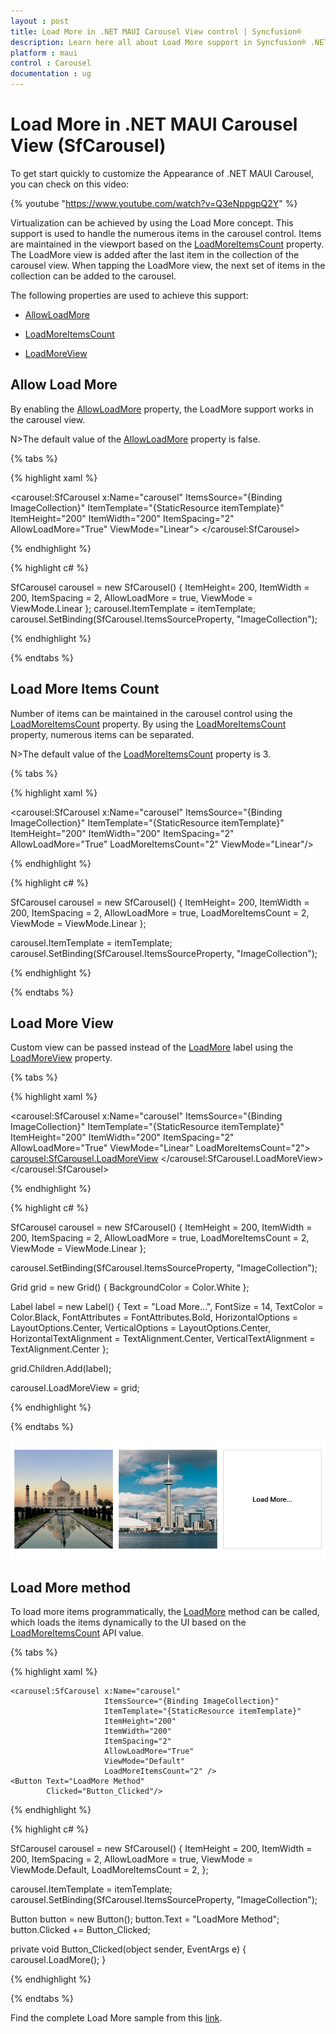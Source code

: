 ```yaml
---
layout : post
title: Load More in .NET MAUI Carousel View control | Syncfusion®
description: Learn here all about Load More support in Syncfusion® .NET MAUI Carousel View (SfCarousel) control and more.
platform : maui
control : Carousel
documentation : ug
---
```


# Load More in .NET MAUI Carousel View (SfCarousel)

To get start quickly to customize the Appearance of .NET MAUI Carousel, you can check on this video:

{% youtube "https://www.youtube.com/watch?v=Q3eNppgpQ2Y" %}

Virtualization can be achieved by using the Load More concept. This support is used to handle the numerous items in the carousel control. Items are maintained in the viewport based on the [LoadMoreItemsCount](https://help.syncfusion.com/cr/maui/Syncfusion.Maui.Carousel.SfCarousel.html#Syncfusion_Maui_Carousel_SfCarousel_LoadMoreItemsCount) property. The LoadMore view is added after the last item in the collection of the carousel view. When tapping the LoadMore view, the next set of items in the collection can be added to the carousel.

The following properties are used to achieve this support:

*	[AllowLoadMore](https://help.syncfusion.com/cr/maui/Syncfusion.Maui.Carousel.SfCarousel.html#Syncfusion_Maui_Carousel_SfCarousel_AllowLoadMore)

*	[LoadMoreItemsCount](https://help.syncfusion.com/cr/maui/Syncfusion.Maui.Carousel.SfCarousel.html#Syncfusion_Maui_Carousel_SfCarousel_LoadMoreItemsCount)

*	[LoadMoreView](https://help.syncfusion.com/cr/maui/Syncfusion.Maui.Carousel.SfCarousel.html#Syncfusion_Maui_Carousel_SfCarousel_LoadMoreView)

## Allow Load More

By enabling the [AllowLoadMore](https://help.syncfusion.com/cr/maui/Syncfusion.Maui.Carousel.SfCarousel.html#Syncfusion_Maui_Carousel_SfCarousel_AllowLoadMore) property, the LoadMore support works in the carousel view. 

N>The default value of the [AllowLoadMore](https://help.syncfusion.com/cr/maui/Syncfusion.Maui.Carousel.SfCarousel.html#Syncfusion_Maui_Carousel_SfCarousel_AllowLoadMore) property is false.

{% tabs %}

{% highlight xaml %}

<carousel:SfCarousel x:Name="carousel"
                     ItemsSource="{Binding ImageCollection}"
                     ItemTemplate="{StaticResource itemTemplate}"
                     ItemHeight="200"
                     ItemWidth="200"
                     ItemSpacing="2" 
                     AllowLoadMore="True"
                     ViewMode="Linear">
</carousel:SfCarousel>
	
{% endhighlight %}

{% highlight c# %}

SfCarousel carousel = new SfCarousel()
{
    ItemHeight= 200,
    ItemWidth = 200,
    ItemSpacing = 2,
    AllowLoadMore = true,
    ViewMode = ViewMode.Linear
};
carousel.ItemTemplate = itemTemplate;
carousel.SetBinding(SfCarousel.ItemsSourceProperty, "ImageCollection");

{% endhighlight %}

{% endtabs %}

## Load More Items Count

Number of items can be maintained in the carousel control using the [LoadMoreItemsCount](https://help.syncfusion.com/cr/maui/Syncfusion.Maui.Carousel.SfCarousel.html#Syncfusion_Maui_Carousel_SfCarousel_LoadMoreItemsCount) property. By using the [LoadMoreItemsCount](https://help.syncfusion.com/cr/maui/Syncfusion.Maui.Carousel.SfCarousel.html#Syncfusion_Maui_Carousel_SfCarousel_LoadMoreItemsCount) property, numerous items can be separated. 

N>The default value of the [LoadMoreItemsCount](https://help.syncfusion.com/cr/maui/Syncfusion.Maui.Carousel.SfCarousel.html#Syncfusion_Maui_Carousel_SfCarousel_LoadMoreItemsCount) property is 3.

{% tabs %}

{% highlight xaml %}

<carousel:SfCarousel x:Name="carousel"
                     ItemsSource="{Binding ImageCollection}"
                     ItemTemplate="{StaticResource itemTemplate}"
                     ItemHeight="200"
                     ItemWidth="200"
                     ItemSpacing="2"
                     AllowLoadMore="True"
                     LoadMoreItemsCount="2" 
                     ViewMode="Linear"/>

{% endhighlight %}

{% highlight c# %}

SfCarousel carousel = new SfCarousel()
{
    ItemHeight= 200,
    ItemWidth = 200,
    ItemSpacing = 2,
    AllowLoadMore = true,
    LoadMoreItemsCount = 2,
    ViewMode = ViewMode.Linear
};

carousel.ItemTemplate = itemTemplate;
carousel.SetBinding(SfCarousel.ItemsSourceProperty, "ImageCollection");

{% endhighlight %}

{% endtabs %}

## Load More View

Custom view can be passed instead of the [LoadMore](https://help.syncfusion.com/cr/maui/Syncfusion.Maui.Carousel.SfCarousel.html#Syncfusion_Maui_Carousel_SfCarousel_LoadMore) label using the [LoadMoreView](https://help.syncfusion.com/cr/maui/Syncfusion.Maui.Carousel.SfCarousel.html#Syncfusion_Maui_Carousel_SfCarousel_LoadMoreView) property.

{% tabs %}

{% highlight xaml %}

<carousel:SfCarousel x:Name="carousel"
    ItemsSource="{Binding ImageCollection}"
    ItemTemplate="{StaticResource itemTemplate}"
    ItemHeight="200"
    ItemWidth="200"
    ItemSpacing="2"
    AllowLoadMore="True"
    ViewMode="Linear"
    LoadMoreItemsCount="2">
    <carousel:SfCarousel.LoadMoreView>
        <Grid BackgroundColor="#FFFFFFFF">
            <Label
                Text="Load More..."
                FontSize="14"
                TextColor="#FF000000"
                FontAttributes="Bold"
                HorizontalTextAlignment="Center"
                VerticalTextAlignment="Center"
                HorizontalOptions="Center"
                VerticalOptions="Center" />
        </Grid>
    </carousel:SfCarousel.LoadMoreView>
</carousel:SfCarousel>

{% endhighlight %}

{% highlight c# %}

SfCarousel carousel = new SfCarousel()
{
    ItemHeight = 200,
    ItemWidth = 200,
    ItemSpacing = 2,
    AllowLoadMore = true,
    LoadMoreItemsCount = 2,
    ViewMode = ViewMode.Linear
};

carousel.SetBinding(SfCarousel.ItemsSourceProperty, "ImageCollection");

Grid grid = new Grid()
{
    BackgroundColor = Color.White
};

Label label = new Label()
{
    Text = "Load More...",
    FontSize = 14,
    TextColor = Color.Black,
    FontAttributes = FontAttributes.Bold,
    HorizontalOptions = LayoutOptions.Center,
    VerticalOptions = LayoutOptions.Center,
    HorizontalTextAlignment = TextAlignment.Center,
    VerticalTextAlignment = TextAlignment.Center
};

grid.Children.Add(label);

carousel.LoadMoreView = grid;

{% endhighlight %}

{% endtabs %}

![Load more](images/LoadMore.png)

## Load More method

To load more items programmatically, the [LoadMore](https://help.syncfusion.com/cr/maui/Syncfusion.Maui.Carousel.SfCarousel.html#Syncfusion_Maui_Carousel_SfCarousel_LoadMore) method can be called, which loads the items dynamically to the UI based on the [LoadMoreItemsCount](https://help.syncfusion.com/cr/maui/Syncfusion.Maui.Carousel.SfCarousel.html#Syncfusion_Maui_Carousel_SfCarousel_LoadMoreItemsCount) API value.

{% tabs %}

{% highlight xaml %}

    <carousel:SfCarousel x:Name="carousel"
                         ItemsSource="{Binding ImageCollection}"
                         ItemTemplate="{StaticResource itemTemplate}"
                         ItemHeight="200"
                         ItemWidth="200"
                         ItemSpacing="2" 
                         AllowLoadMore="True"
                         ViewMode="Default"
                         LoadMoreItemsCount="2" />
    <Button Text="LoadMore Method" 
            Clicked="Button_Clicked"/>
	
{% endhighlight %}

{% highlight c# %}


SfCarousel carousel = new SfCarousel()
{
    ItemHeight = 200,
    ItemWidth = 200,
    ItemSpacing = 2, 
    AllowLoadMore = true,
    ViewMode = ViewMode.Default,
    LoadMoreItemsCount = 2,
};

carousel.ItemTemplate = itemTemplate;
carousel.SetBinding(SfCarousel.ItemsSourceProperty, "ImageCollection");

Button button = new Button();
button.Text = "LoadMore Method";
button.Clicked += Button_Clicked;


private void Button_Clicked(object sender, EventArgs e)
{
    carousel.LoadMore();
}

{% endhighlight %}

{% endtabs %}

Find the complete Load More sample from this [link](https://github.com/SyncfusionExamples/maui-carousel-samples/tree/master/LoadMore/LoadMoreSample).